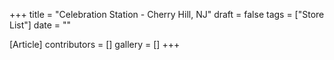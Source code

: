 +++
title = "Celebration Station - Cherry Hill, NJ"
draft = false
tags = ["Store List"]
date = ""

[Article]
contributors = []
gallery = []
+++